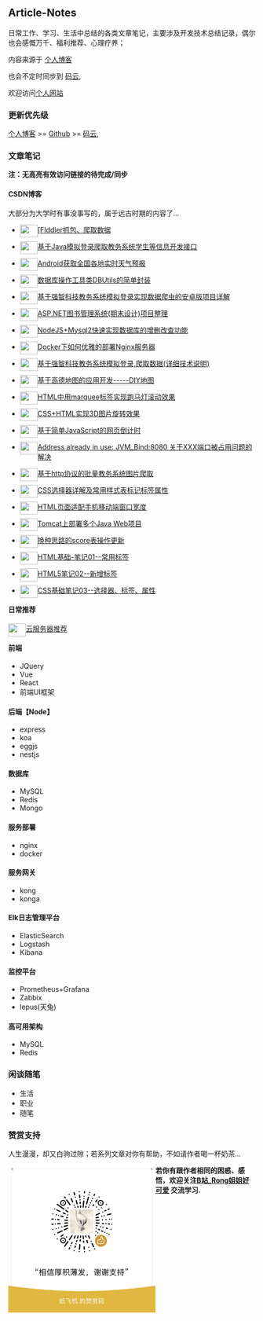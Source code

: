## Article-Notes

日常工作、学习、生活中总结的各类文章笔记，主要涉及开发技术总结记录，偶尔也会感慨万千、福利推荐、心理疗养；

内容来源于 [个人博客]([http://blog.142vip.cn/) 

也会不定时同步到 [码云](https://gitee.com/mmdapl),

欢迎访问[个人网站](http://www.142vip.cn/) 

### 更新优先级

[个人博客]([http://blog.142vip.cn](http://blog.142vip.cn/)) >= [Github](https://github.com/mmdapl) >= [码云](https://gitee.com/mmdapl),

### 文章笔记

**注：无高亮有效访问链接的待完成/同步**

#### CSDN博客

大部分为大学时有事没事写的，属于远古时期的内容了...

- [<img src="https://csdnimg.cn/release/phoenix/template/new_img/reprint.png" width="36" height="26" align="left" />[FIddler抓包、爬取数据](https://blog.csdn.net/Mmdapl/article/details/79133779)

- <img src="https://csdnimg.cn/release/phoenix/template/new_img/original.png" width="36" height="26" align="left" /> [基于Java模拟登录爬取教务系统学生等信息开发接口](https://blog.csdn.net/Mmdapl/article/details/83514722)
- <img src="https://csdnimg.cn/release/phoenix/template/new_img/original.png" width="36" height="26" align="left" />[Android获取全国各地实时天气预报](https://blog.csdn.net/Mmdapl/article/details/80758702)
- <img src="https://csdnimg.cn/release/phoenix/template/new_img/original.png" width="36" height="26" align="left" />[数据库操作工具类DBUtils的简单封装](https://blog.csdn.net/Mmdapl/article/details/80779380)
- <img src="https://csdnimg.cn/release/phoenix/template/new_img/original.png" width="36" height="26" align="left" /> [基于强智科技教务系统模拟登录实现数据爬虫的安卓版项目详解](https://blog.csdn.net/Mmdapl/article/details/80787391)
- <img src="https://csdnimg.cn/release/phoenix/template/new_img/original.png" width="36" height="26" align="left" /> [ASP.NET图书管理系统(期末设计)项目整理](https://blog.csdn.net/Mmdapl/article/details/80855172)
- <img src="https://csdnimg.cn/release/phoenix/template/new_img/original.png" width="36" height="26" align="left" /> [NodeJS+Mysql2快速实现数据库的增删改查功能](https://blog.csdn.net/Mmdapl/article/details/100926588)
- <img src="https://csdnimg.cn/release/phoenix/template/new_img/original.png" width="36" height="26" align="left" /> [Docker下如何优雅的部署Nginx服务器](https://blog.csdn.net/Mmdapl/article/details/105521223)
- <img src="https://csdnimg.cn/release/phoenix/template/new_img/original.png" width="36" height="26" align="left" /> [基于强智科技教务系统模拟登录,爬取数据(详细技术说明)](https://blog.csdn.net/Mmdapl/article/details/80373126)
- <img src="https://csdnimg.cn/release/phoenix/template/new_img/original.png" width="36" height="26" align="left" /> [基于高德地图的应用开发-----DIY地图](https://blog.csdn.net/Mmdapl/article/details/78793419)

- <img src="https://csdnimg.cn/release/phoenix/template/new_img/original.png" width="36" height="26" align="left" /> [HTML中用marquee标签实现跑马灯滚动效果](https://blog.csdn.net/Mmdapl/article/details/78827570)
- <img src="https://csdnimg.cn/release/phoenix/template/new_img/original.png" width="36" height="26" align="left" /> [CSS+HTML实现3D图片旋转效果](https://blog.csdn.net/Mmdapl/article/details/78882684)
- <img src="https://csdnimg.cn/release/phoenix/template/new_img/original.png" width="36" height="26" align="left" /> [基于简单JavaScript的网页倒计时](https://blog.csdn.net/Mmdapl/article/details/78888169)
- [<img src="https://csdnimg.cn/release/phoenix/template/new_img/original.png" width="36" height="26" align="left" /> Address already in use: JVM_Bind:8080 关于XXX端口被占用问题的解决](https://blog.csdn.net/Mmdapl/article/details/78892233)
-  <img src="https://csdnimg.cn/release/phoenix/template/new_img/original.png" width="36" height="26" align="left" />[基于http协议的批量教务系统图片爬取](https://blog.csdn.net/Mmdapl/article/details/79156774)
- <img src="https://csdnimg.cn/release/phoenix/template/new_img/original.png" width="36" height="26" align="left" /> [CSS选择器详解及常用样式表标记标签属性](https://blog.csdn.net/Mmdapl/article/details/79589156)

- <img src="https://csdnimg.cn/release/phoenix/template/new_img/original.png" width="36" height="26" align="left" />[HTML页面适配手机移动端窗口宽度](https://blog.csdn.net/Mmdapl/article/details/79646998)
- <img src="https://csdnimg.cn/release/phoenix/template/new_img/original.png" width="36" height="26" align="left" />[Tomcat上部署多个Java Web项目](https://blog.csdn.net/Mmdapl/article/details/80149809)
- <img src="https://csdnimg.cn/release/phoenix/template/new_img/original.png" width="36" height="26" align="left" />[换种思路的score表操作更新](https://blog.csdn.net/Mmdapl/article/details/80288861)

- <img src="https://csdnimg.cn/release/phoenix/template/new_img/original.png" width="36" height="26" align="left" />[HTML基础-笔记01--常用标签](https://blog.csdn.net/Mmdapl/article/details/79589671)
- <img src="https://csdnimg.cn/release/phoenix/template/new_img/original.png" width="36" height="26" align="left" />[HTML5笔记02--新增标签](https://blog.csdn.net/Mmdapl/article/details/79589695)
- <img src="https://csdnimg.cn/release/phoenix/template/new_img/original.png" width="36" height="26" align="left" /> [CSS基础笔记03--选择器、标签、属性](https://blog.csdn.net/Mmdapl/article/details/79598302)


#### 日常推荐

<img src="https://csdnimg.cn/release/phoenix/template/new_img/original.png" width="36" height="26" align="left" /> [云服务器推荐](server-introduce.md)

#### 前端

- JQuery
- Vue
- React
- 前端UI框架

#### 后端【Node】

- express
- koa
- eggjs
- nestjs

#### 数据库

- MySQL
- Redis
- Mongo

#### 服务部署

- nginx
- docker

#### 服务网关

-  kong
- konga

#### Elk日志管理平台

-  ElasticSearch
- Logstash
- Kibana

#### 监控平台

- Prometheus+Grafana
- Zabbix
- lepus(天兔)

#### 高可用架构

- MySQL
- Redis

### 闲谈随笔

- 生活
- 职业
- 随笔

### 赞赏支持

人生漫漫，却又白驹过隙；若系列文章对你有帮助，不如请作者喝一杯奶茶...

<img src="img/weChatDonate.jpg" width="300" height="300" align="left" />





**若你有跟作者相同的困惑、感悟，欢迎关注[B站_Rong姐姐好可爱](https://space.bilibili.com/350937042) 交流学习.**

